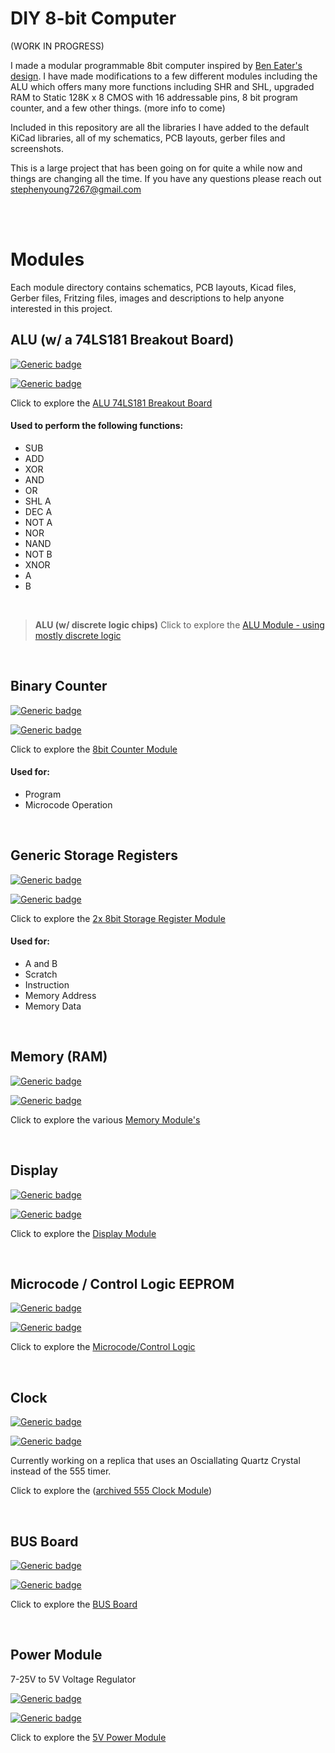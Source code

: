 # DIY 8-bit Computer

(WORK IN PROGRESS)

I made a modular  programmable 8bit computer inspired by [Ben Eater's design](https://github.com/beneater). I have made modifications to a few different modules including the ALU which offers many more functions including SHR and SHL, upgraded RAM to Static 128K x 8 CMOS with 16 addressable pins, 8 bit program counter, and a few other things. 
(more info to come)

Included in this repository are all the libraries I have added to the default KiCad libraries, all of my schematics, PCB layouts, gerber files and screenshots.

This is a large project that has been going on for quite a while now and things are changing all the time. If you have any questions please reach out stephenyoung7267@gmail.com


<br/>
<br/>

# Modules

Each module directory contains schematics, PCB layouts, Kicad files, Gerber files, Fritzing files, images and descriptions to help anyone interested in this project.

## ALU (w/ a 74LS181 Breakout Board)

[![Generic badge](https://img.shields.io/badge/Status-PCB_Printed-orange.svg)](https://shields.io/)

[![Generic badge](https://img.shields.io/badge/PCB-In_Transit-orange.svg)](https://shields.io/)

Click to explore the [ALU 74LS181 Breakout Board](https://github.com/theWickedWebDev/8-bit-computer/tree/master/ALU-74LS181-BREAKOUT)

#### **Used to perform the following functions:**
- SUB
- ADD
- XOR
- AND
- OR
- SHL A
- DEC A
- NOT A
- NOR
- NAND
- NOT B
- XNOR
- A
- B

<br/>

>**ALU (w/ discrete logic chips)**
>Click to explore the [ALU Module - using mostly discrete logic](https://github.com/theWickedWebDev/8-bit-computer/tree/master/ALU-DISCRETE-LOGIC)

<br/>

## Binary Counter

[![Generic badge](https://img.shields.io/badge/Status-Completed-green.svg)](https://shields.io/)

[![Generic badge](https://img.shields.io/badge/PCB_Test-PASS-green.svg)](https://shields.io/)

Click to explore the [8bit Counter Module](https://github.com/theWickedWebDev/8-bit-computer/tree/master/COUNTER)

#### **Used for:**
- Program
- Microcode Operation

<br/>

## Generic Storage Registers
[![Generic badge](https://img.shields.io/badge/Status-Completed-green.svg)](https://shields.io/)

[![Generic badge](https://img.shields.io/badge/PCB_Test-PASS-green.svg)](https://shields.io/)

Click to explore the [2x 8bit Storage Register Module](https://github.com/theWickedWebDev/8-bit-computer/tree/master/STORAGE-REGISTER)

#### **Used for:**
- A and B
- Scratch
- Instruction
- Memory Address
- Memory Data

<br/>

## Memory (RAM)

[![Generic badge](https://img.shields.io/badge/Status-In_Progress-yellow.svg)](https://shields.io/)

[![Generic badge](https://img.shields.io/badge/PCB_Test-Not_Started-red.svg)](https://shields.io/)

Click to explore the various [Memory Module's](https://github.com/theWickedWebDev/8-bit-computer/tree/master/RAM)

<br/>

## Display

[![Generic badge](https://img.shields.io/badge/Status-In_Progress-yellow.svg)](https://shields.io/)

[![Generic badge](https://img.shields.io/badge/PCB-Not_Printed-red.svg)](https://shields.io/)

Click to explore the [Display Module](https://github.com/theWickedWebDev/8-bit-computer/tree/master/DISPLAY)

<br/>

## Microcode / Control Logic  EEPROM

[![Generic badge](https://img.shields.io/badge/Status-PCB_Printed-orange.svg)](https://shields.io/)

[![Generic badge](https://img.shields.io/badge/PCB-In_Transit-orange.svg)](https://shields.io/)

Click to explore the [Microcode/Control Logic](https://github.com/theWickedWebDev/8-bit-computer/tree/master/CONTROL_LOGIC)

<br/>

## Clock

[![Generic badge](https://img.shields.io/badge/Status-In_Progress-yellow.svg)](https://shields.io/)

[![Generic badge](https://img.shields.io/badge/PCB_Test-Not_Started-red.svg)](https://shields.io/)

Currently working on a replica that uses an Osciallating Quartz Crystal instead of the 555 timer.

Click to explore the ([archived 555 Clock Module](https://github.com/theWickedWebDev/8-bit-computer/tree/master/_archived_/CLOCK_555))

<br/>

## BUS Board

[![Generic badge](https://img.shields.io/badge/Status-Completed-green.svg)](https://shields.io/)

[![Generic badge](https://img.shields.io/badge/PCB_Test-PASS-green.svg)](https://shields.io/)

Click to explore the [BUS Board](https://github.com/theWickedWebDev/8-bit-computer/tree/master/BUS_BOARD)

<br/>

## Power Module
7-25V to 5V Voltage Regulator

[![Generic badge](https://img.shields.io/badge/Status-Completed-green.svg)](https://shields.io/)

[![Generic badge](https://img.shields.io/badge/PCB_Test-PASS-green.svg)](https://shields.io/)

Click to explore the [5V Power Module](https://github.com/theWickedWebDev/8-bit-computer/tree/master/POWER)
